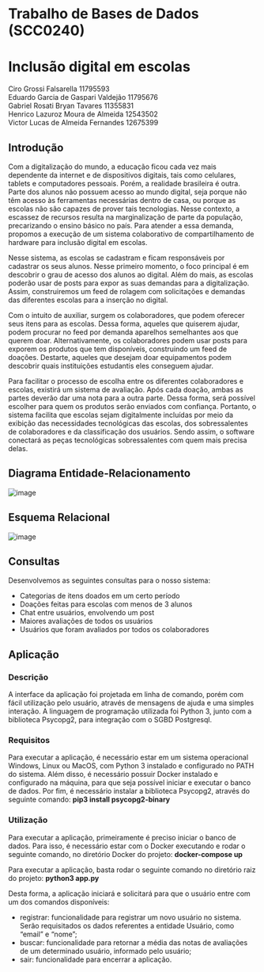 #  Trabalho de Bases de Dados (SCC0240)

# Inclusão digital em escolas

Ciro Grossi Falsarella 11795593 <br>
Eduardo Garcia de Gaspari Valdejão 11795676 <br>
Gabriel Rosati Bryan Tavares 11355831 <br>
Henrico Lazuroz Moura de Almeida 12543502 <br>
Victor Lucas de Almeida Fernandes 12675399

## Introdução

Com a digitalização do mundo, a educação ficou cada vez mais
dependente da internet e de dispositivos digitais, tais como
celulares, tablets e computadores pessoais. Porém, a realidade
brasileira é outra. Parte dos alunos não possuem acesso ao mundo
digital, seja porque não têm acesso às ferramentas necessárias
dentro de casa, ou porque as escolas não são capazes de prover tais
tecnologias. Nesse contexto, a escassez de recursos resulta na
marginalização de parte da população, precarizando o ensino básico
no país. Para atender a essa demanda, propomos a execução de um
sistema colaborativo de compartilhamento de hardware para inclusão
digital em escolas.

Nesse sistema, as escolas se cadastram e ficam responsáveis
por cadastrar os seus alunos. Nesse primeiro momento, o foco
principal é em descobrir o grau de acesso dos alunos ao digital.
Além do mais, as escolas poderão usar de posts para expor as suas
demandas para a digitalização. Assim, construiremos um feed de
rolagem com solicitações e demandas das diferentes escolas para a
inserção no digital.

Com o intuito de auxiliar, surgem os colaboradores, que podem
oferecer seus itens para as escolas. Dessa forma, aqueles que
quiserem ajudar, podem procurar no feed por demanda aparelhos
semelhantes aos que querem doar. Alternativamente, os colaboradores
podem usar posts para exporem os produtos que tem disponíveis,
construindo um feed de doações. Destarte, aqueles que desejam doar
equipamentos podem descobrir quais instituições estudantis eles
conseguem ajudar.

Para facilitar o processo de escolha entre os diferentes
colaboradores e escolas, existirá um sistema de avaliação. Após cada
doação, ambas as partes deverão dar uma nota para a outra parte.
Dessa forma, será possível escolher para quem os produtos serão
enviados com confiança.
Portanto, o sistema facilita que escolas sejam digitalmente
incluídas por meio da exibição das necessidades tecnológicas das
escolas, dos sobressalentes de colaboradores e da classificação dos
usuários. Sendo assim, o software conectará as peças tecnológicas
sobressalentes com quem mais precisa delas.

## Diagrama Entidade-Relacionamento

![image](https://github.com/victorlfernandes/Hardware-sharing-system/assets/87901904/ac832479-9155-4cc0-96a7-c96e9a0ec623)

## Esquema Relacional

![image](https://github.com/victorlfernandes/Hardware-sharing-system/assets/87901904/cd39c378-8b23-4116-a669-372ac600840b)

## Consultas

Desenvolvemos as seguintes consultas para o nosso sistema:

- Categorias de itens doados em um certo período
- Doações feitas para escolas com menos de 3 alunos
- Chat entre usuários, envolvendo um post
- Maiores avaliações de todos os usuários
- Usuários que foram avaliados por todos os colaboradores

## Aplicação

### Descrição
A interface da aplicação foi projetada em linha de comando,
porém com fácil utilização pelo usuário, através de mensagens
de ajuda e uma simples interação.
A linguagem de programação utilizada foi Python 3, junto com a
biblioteca Psycopg2, para integração com o SGBD Postgresql.

### Requisitos
Para executar a aplicação, é necessário estar em um sistema
operacional Windows, Linux ou MacOS, com Python 3 instalado e
configurado no PATH do sistema.
Além disso, é necessário possuir Docker instalado e
configurado na máquina, para que seja possível iniciar e
executar o banco de dados.
Por fim, é necessário instalar a biblioteca Psycopg2, através
do seguinte comando:
 **pip3 install psycopg2-binary**

### Utilização
Para executar a aplicação, primeiramente é preciso iniciar o
banco de dados. Para isso, é necessário estar com o Docker
executando e rodar o seguinte comando, no diretório Docker do
projeto: **docker-compose up**

Para executar a aplicação, basta rodar o seguinte comando no
diretório raiz do projeto:
**python3 app.py**

Desta forma, a aplicação iniciará e solicitará para que o
usuário entre com um dos comandos disponíveis:
- registrar: funcionalidade para registrar um novo usuário
no sistema. Serão requisitados os dados referentes a
entidade Usuário, como “email” e “nome”;
- buscar: funcionalidade para retornar a média das notas de
avaliações de um determinado usuário, informado pelo
usuário;
- sair: funcionalidade para encerrar a aplicação.

